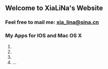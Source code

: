 ## Welcome to XiaLiNa's Website

### Feel free to mail me: xia_lina@sina.cn

### My Apps for IOS and Mac OS X 

1. 
2. 
3. 
4. ...



 
